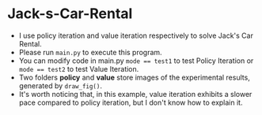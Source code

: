 # Jack-s-Car-Rental
- I use policy iteration and value iteration respectively to solve Jack's Car Rental.
- Please run `main.py` to execute this program.
- You can modify code in main.py `mode == test1` to test Policy Iteration or `mode == test2` to test Value Iteration.
- Two folders **policy** and **value** store images of the experimental results, generated by `draw_fig()`.
- It's worth noticing that, in this example, value iteration exhibits a slower pace compared to policy iteration, but I don't know how to explain it.
